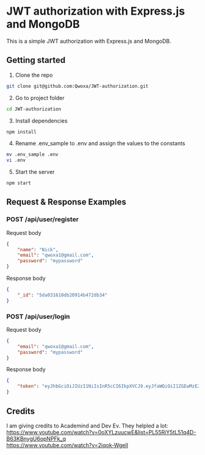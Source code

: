# JWT authorization with Express.js and MongoDB
This is a simple JWT authorization with Express.js and MongoDB. 

## Getting started
1. Clone the repo
```bash
git clone git@github.com:Qwoxa/JWT-authorization.git
```

2. Go to project folder
```bash
cd JWT-authorization
```

3. Install dependencies
```bash
npm install
```

4. Rename .env_sample to .env and assign the values to the constants
```bash
mv .env_sample .env
vi .env
```

5. Start the server
```bash
npm start
``` 

## Request & Response Examples
### POST /api/user/register
Request body
```json
{
    "name": "Nick",
    "email": "qwoxa1@gmail.com",
    "password": "mypassword"
}
```

Response body
```json
{
    "_id": "5da031610db20914b472db34"
}
```

### POST /api/user/login
Request body
```json
{
    "email": "qwoxa1@gmail.com",
    "password": "mypassword"
}
```

Response body
```json
{
    "token": "eyJhbGciOiJIUzI1NiIsInR5cCI6IkpXVCJ9.eyJfaWQiOiI1ZGEwMzE2MTBkYjIwOTE0YjQ3MmRiMzQiLCJuYW1lIjoiTmljayIsImVtYWlsIjoicXdveGExQGdtYWlsLmNvbSIsImlhdCI6MTU3MDc3OTY0MiwiZXhwIjoxNTcwODA0ODQyfQ.wWK2P4pW13emYg2KypFVXRVRC30t9YGnn61jv7HK3Gg"
}
```

## Credits
I am giving credits to Academind and Dev Ev. They helpled a lot:  
https://www.youtube.com/watch?v=0oXYLzuucwE&list=PL55RiY5tL51q4D-B63KBnygU6opNPFk_q  
https://www.youtube.com/watch?v=2jqok-WgelI  
